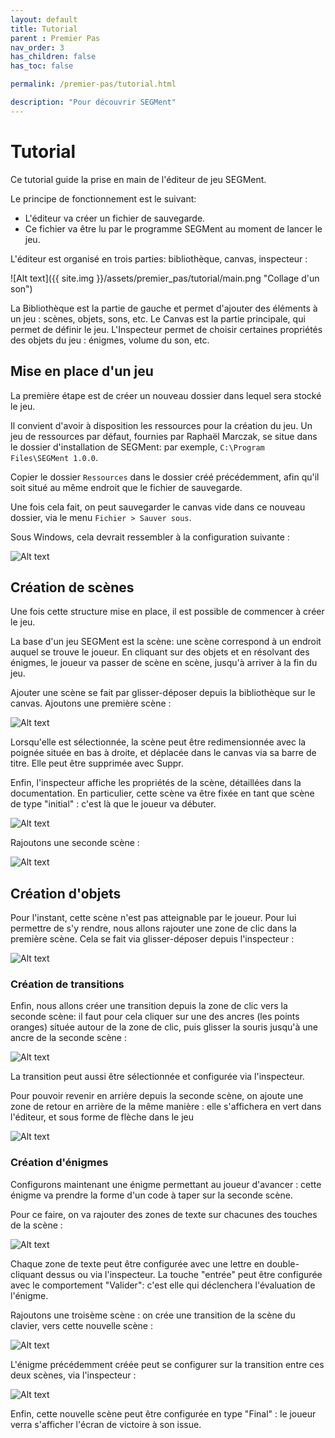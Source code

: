 ```yaml
---
layout: default
title: Tutorial
parent : Premier Pas
nav_order: 3
has_children: false
has_toc: false

permalink: /premier-pas/tutorial.html

description: "Pour découvrir SEGMent"
---
```


# Tutorial

Ce tutorial guide la prise en main de l'éditeur de jeu SEGMent.

Le principe de fonctionnement est le suivant:

- L'éditeur va créer un fichier de sauvegarde.
- Ce fichier va être lu par le programme SEGMent au moment de lancer le jeu.

L'éditeur est organisé en trois parties: bibliothèque, canvas, inspecteur :

![Alt text]({{ site.img }}/assets/premier_pas/tutorial/main.png "Collage d'un son")

La Bibliothèque est la partie de gauche et permet d'ajouter des éléments
à un jeu : scènes, objets, sons, etc.
Le Canvas est la partie principale, qui permet de définir le jeu.
L'Inspecteur permet de choisir certaines propriétés des objets du jeu :
énigmes, volume du son, etc.


## Mise en place d'un jeu

La première étape est de créer un nouveau dossier dans lequel sera stocké le jeu.

Il convient d'avoir à disposition les ressources pour la création du jeu.
Un jeu de ressources par défaut, fournies par Raphaël Marczak, se situe dans le dossier d'installation de SEGMent:
par exemple, ``C:\Program Files\SEGMent 1.0.0``.

Copier le dossier ``Ressources`` dans le dossier créé précédemment,
afin qu'il soit situé au même endroit que le fichier de sauvegarde.

Une fois cela fait, on peut sauvegarder le canvas vide dans ce nouveau dossier,
via le menu ``Fichier > Sauver sous``.

Sous Windows, cela devrait ressembler à la configuration suivante :

![Alt text](/assets/images/premier_pas/tutorial/save.png "Sauvegarde")

## Création de scènes

Une fois cette structure mise en place, il est possible de commencer à
créer le jeu.

La base d'un jeu SEGMent est la scène: une scène correspond à un endroit
auquel se trouve le joueur. En cliquant sur des objets et en résolvant des
énigmes, le joueur va passer de scène en scène, jusqu'à arriver à la fin du jeu.

Ajouter une scène se fait par glisser-déposer depuis la bibliothèque sur le canvas.
Ajoutons une première scène :

![Alt text](../../assets/images/premier_pas/tutorial/scene1.png "Scene 1")


Lorsqu'elle est sélectionnée, la scène peut être redimensionnée avec la poignée
située en bas à droite, et déplacée dans le canvas via sa barre de titre.
Elle peut être supprimée avec Suppr.

Enfin, l'inspecteur affiche les propriétés de la scène, détaillées dans la documentation.
En particulier, cette scène va être fixée en tant que scène de type "initial" :
c'est là que le joueur va débuter.

![Alt text](../../assets/images/premier_pas/tutorial/insp1.png "Scene 1")


Rajoutons une seconde scène :

![Alt text](../../assets/images/premier_pas/tutorial/scene2.png "Scene 2")


## Création d'objets

Pour l'instant, cette scène n'est pas atteignable par le joueur.
Pour lui permettre de s'y rendre, nous allons rajouter une zone de clic dans la première scène.
Cela se fait via glisser-déposer depuis l'inspecteur :

![Alt text](../../assets/images/premier_pas/tutorial/clic.png "Clic")


### Création de transitions

Enfin, nous allons créer une transition depuis la zone de clic vers la seconde scène:
il faut pour cela cliquer sur une des ancres (les points oranges) située autour de la zone
de clic, puis glisser la souris jusqu'à une ancre de la seconde scène :

![Alt text](../../assets/images/premier_pas/tutorial/arrow.png "Clic")

La transition peut aussi être sélectionnée et configurée via l'inspecteur.

Pour pouvoir revenir en arrière depuis la seconde scène, on ajoute une zone
de retour en arrière de la même manière : elle s'affichera en vert dans l'éditeur,
et sous forme de flèche dans le jeu

![Alt text](../../assets/images/premier_pas/tutorial/arriere.png "Clic")


### Création d'énigmes

Configurons maintenant une énigme permettant au joueur d'avancer :
cette énigme va prendre la forme d'un code à taper sur la seconde scène.

Pour ce faire, on va rajouter des zones de texte sur chacunes des touches de la scène :

![Alt text](../../assets/images/premier_pas/tutorial/text.png "Text")

Chaque zone de texte peut être configurée avec une lettre en double-cliquant dessus ou via l'inspecteur.
La touche "entrée" peut être configurée avec le comportement "Valider": c'est elle qui déclenchera
l'évaluation de l'énigme.

Rajoutons une troisème scène : on crée une transition de la scène du clavier,
vers cette nouvelle scène :

![Alt text](../../assets/images/premier_pas/tutorial/final.png "Final")

L'énigme précédemment créée peut se configurer sur la transition entre
ces deux scènes, via l'inspecteur :

![Alt text](../../assets/images/premier_pas/tutorial/transi-text.png "Transition2")

Enfin, cette nouvelle scène peut être configurée en type "Final" : le joueur
verra s'afficher l'écran de victoire à son issue.
